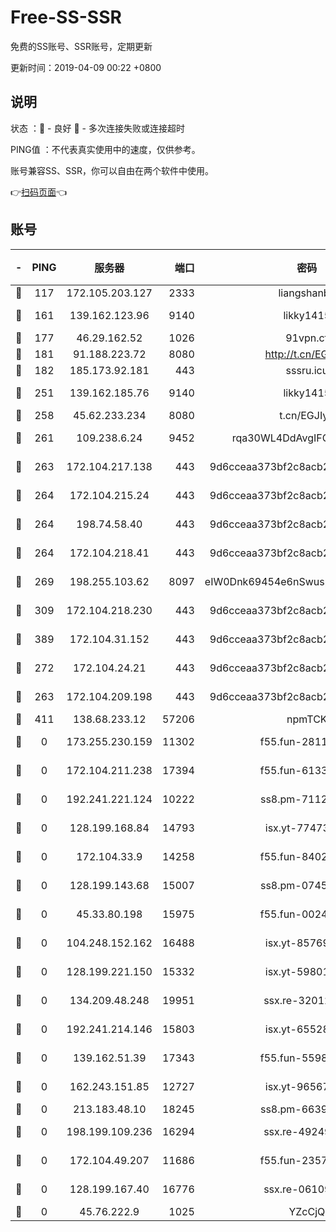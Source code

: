 # Free-SS-SSR

免费的SS账号、SSR账号，定期更新

更新时间：2019-04-09 00:22 +0800

## 说明

状态     ：🙂 - 良好 🙁 - 多次连接失败或连接超时

PING值   ：不代表真实使用中的速度，仅供参考。

账号兼容SS、SSR，你可以自由在两个软件中使用。

👉[扫码页面](https://liesauer.github.io/Free-SS-SSR/)👈

## 账号

|-|PING|服务器|端口|密码|加密方式|区域|
|:----:|:----:|:-----:|-----:|:----:|:----:|:----:|
|🙂|117|172.105.203.127|2333|liangshanbo|chacha20|JP|
|🙂|161|139.162.123.96|9140|likky1415|aes-256-cfb|JP|
|🙂|177|46.29.162.52|1026|91vpn.cf|rc4-md5|RU|
|🙂|181|91.188.223.72|8080|http://t.cn/EGJIyrl|rc4-md5|RU|
|🙂|182|185.173.92.181|443|sssru.icu|rc4-md5|RU|
|🙂|251|139.162.185.76|9140|likky1415|aes-256-cfb|DE|
|🙂|258|45.62.233.234|8080|t.cn/EGJIyrl|rc4-md5|CA|
|🙂|261|109.238.6.24|9452|rqa30WL4DdAvgIFG6Fs3znzTa|aes-256-cfb|FR|
|🙂|263|172.104.217.138|443|9d6cceaa373bf2c8acb22e60b6a58be6|aes-256-cfb|US|
|🙂|264|172.104.215.24|443|9d6cceaa373bf2c8acb22e60b6a58be6|aes-256-cfb|US|
|🙂|264|198.74.58.40|443|9d6cceaa373bf2c8acb22e60b6a58be6|aes-256-cfb|US|
|🙂|264|172.104.218.41|443|9d6cceaa373bf2c8acb22e60b6a58be6|aes-256-cfb|US|
|🙂|269|198.255.103.62|8097|eIW0Dnk69454e6nSwuspv9DmS201tQ0D|aes-256-cfb|US|
|🙂|309|172.104.218.230|443|9d6cceaa373bf2c8acb22e60b6a58be6|aes-256-cfb|US|
|🙂|389|172.104.31.152|443|9d6cceaa373bf2c8acb22e60b6a58be6|aes-256-cfb|US|
|🙂|272|172.104.24.21|443|9d6cceaa373bf2c8acb22e60b6a58be6|aes-256-cfb|US|
|🙁|263|172.104.209.198|443|9d6cceaa373bf2c8acb22e60b6a58be6|aes-256-cfb|US|
|🙁|411|138.68.233.12|57206|npmTCK|rc4-md5|US|
|🙁|0|173.255.230.159|11302|f55.fun-28114209|aes-256-cfb|US|
|🙁|0|172.104.211.238|17394|f55.fun-61332422|aes-256-cfb|US|
|🙁|0|192.241.221.124|10222|ss8.pm-71123856|aes-256-cfb|US|
|🙁|0|128.199.168.84|14793|isx.yt-77473407|aes-256-cfb|SG|
|🙁|0|172.104.33.9|14258|f55.fun-84028814|aes-256-cfb|SG|
|🙁|0|128.199.143.68|15007|ss8.pm-07458525|aes-256-cfb|SG|
|🙁|0|45.33.80.198|15975|f55.fun-00246123|aes-256-cfb|US|
|🙁|0|104.248.152.162|16488|isx.yt-85769451|aes-256-cfb|SG|
|🙁|0|128.199.221.150|15332|isx.yt-59801351|aes-256-cfb|SG|
|🙁|0|134.209.48.248|19951|ssx.re-32012772|aes-256-cfb|US|
|🙁|0|192.241.214.146|15803|isx.yt-65528356|aes-256-cfb|US|
|🙁|0|139.162.51.39|17343|f55.fun-55982409|aes-256-cfb|SG|
|🙁|0|162.243.151.85|12727|isx.yt-96567464|aes-256-cfb|US|
|🙁|0|213.183.48.10|18245|ss8.pm-66393929|rc4-md5|RU|
|🙁|0|198.199.109.236|16294|ssx.re-49249273|aes-256-cfb|US|
|🙁|0|172.104.49.207|11686|f55.fun-23572783|aes-256-cfb|SG|
|🙁|0|128.199.167.40|16776|ssx.re-06109794|aes-256-cfb|SG|
|🙁|0|45.76.222.9|1025|YZcCjQ|rc4-md5|JP|
